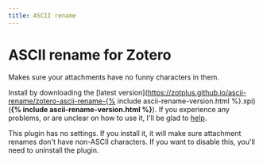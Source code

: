 ```yaml
---
title: ASCII rename
---
```


# ASCII rename for Zotero

Makes sure your attachments have no funny characters in them.

Install by downloading the [latest version](https://zotplus.github.io/ascii-rename/zotero-ascii-rename-{% include ascii-rename-version.html %}.xpi) (**{% include ascii-rename-version.html %}**). If you experience any problems, or are
unclear on how to use it, I'll be glad to [help](/support.html).

This plugin has no settings. If you install it, it will make sure attachment renames don't have non-ASCII characters. If
you want to disable this, you'll need to uninstall the plugin.
